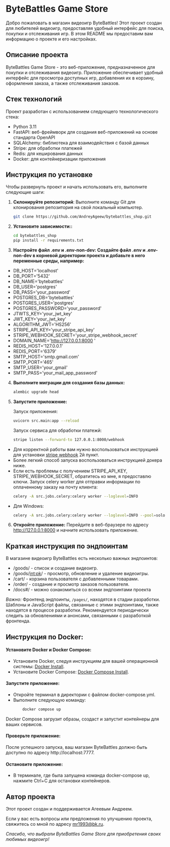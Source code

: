 # ByteBattles Game Store


Добро пожаловать в магазин видеоигр ByteBattles! 
Этот проект создан для любителей видеоигр, предоставляя удобный интерфейс для поиска, покупки и отслеживания игр. 
В этом README мы предоставим вам информацию о проекте и его настройках.

## Описание проекта

ByteBattles Game Store - это веб-приложение, предназначенное для покупки и отслеживания видеоигр. Приложение обеспечивает удобный интерфейс для просмотра доступных игр, добавления их в корзину, оформления заказа, а также отслеживания заказов.

## Стек технологий

Проект разработан с использованием следующего технологического стека:

- Python 3.11
- FastAPI: веб-фреймворк для создания веб-приложений на основе стандарта OpenAPI
- SQLAlchemy: библиотека для взаимодействия с базой данных
- Stripe: для обработки платежей
- Redis: для кеширования данных
- Docker: для контейнеризации приложения


## Инструкция по установке

Чтобы развернуть проект и начать использовать его, выполните следующие шаги:

1. **Склонируйте репозиторий**: Выполните команду Git для клонирования репозитория на свой локальный компьютер.

   ```bash
   git clone https://github.com/AndreyAgeew/bytebattles_shop.git
2. **Установите зависимости::**

   ```bash
   cd bytebattles_shop
   pip install -r requirements.txt

3. **Настройте файл .env и .env-non-dev: Создайте файл .env и .env-non-dev в корневой директории проекта и добавьте в
   него переменные среды, например:**

- DB_HOST='localhost'
- DB_PORT='5432'
- DB_NAME='bytebattles'
- DB_USER='postgres'
- DB_PASS='your_password'
- POSTGRES_DB='bytebattles'
- POSTGRES_USER='postgres'
- POSTGRES_PASSWORD='your_password'
- JTWTS_KEY='your_jwt_key'
- JWT_KEY='your_jwt_key'
- ALGORITHM_JWT='HS256'
- STRIPE_API_KEY='your_stripe_api_key'
- STRIPE_WEBHOOK_SECRET='your_stripe_webhook_secret'
- DOMAIN_NAME='http://127.0.0.1:8000 '
- REDIS_HOST='127.0.0.1'
- REDIS_PORT='6379'
- SMTP_HOST='smtp.gmail.com'
- SMTP_PORT='465'
- SMTP_USER='your_gmail'
- SMTP_PASS='your_mail_app_password'

4. **Выполните миграции для создания базы данных:**
    
   ```bash
   alembic upgrade head
5. **Запустите приложение:**
    
    Запуск приложения:
   ```bash
   uvicorn src.main:app --reload
   ```
    Запуск сервиса для обработки платежй:
    ```bash
    stripe listen --forward-to 127.0.0.1:8000/webhook
    ```
- Для корректной работы вам нужно воспользоваться инструкцией для установки [stripe webhook](https://stripe.com/docs/payments/handling-payment-events) 2й пункт. 
- Более легкий способ запуска воспользоваться инструкцией докера ниже.
- Если есть проблемы с получением STRIPE_API_KEY, STRIPE_WEBHOOK_SECRET, обратитесь ко мне, я предоставлю ключи.
    Запуск celery worker для отправки информации по оплаченному заказу на почту клиента:
    ```bash
    celery -A src.jobs.celery:celery worker --loglevel=INFO
    ```
- Для Windows:
    ```bash
    celery -A src.jobs.celery:celery worker --loglevel=INFO --pool=solo
  
6. **Откройте приложение:** Перейдите в веб-браузере по адресу http://127.0.0.1:8000 и начните использовать приложение.

## Краткая инструкция по эндпоинтам

В магазине видеоигр ByteBattles есть несколько важных эндпоинтов:
* /goods/ - список и создание видеоигр.
* /goods/<int:pk>/ - просмотр, обновление и удаление видеоигры.
* /cart/ - корзина пользователя с добавленными товарами.
* /order/ - создание и просмотр заказов пользователя.
* /docs#/ - можно ознакомиться со всеми эндпоинтами проекта

*Важно:* Фронтенд эндпоинты, `/pages/`, находятся в стадии разработки. Шаблоны и JavaScript файлы, связанные с этими эндпоинтами, также находятся в процессе разработки. Рекомендуется периодически следить за обновлениями и анонсами, связанными с разработкой фронтенда.

## Инструкция по Docker:

#### Установите Docker и Docker Compose:

* Установите Docker, следуя инструкциям для вашей операционной
  системы: [Docker Install](https://docs.docker.com/get-docker/).
* Установите Docker Compose: [Docker Compose Install](https://docs.docker.com/compose/install/).

#### Запустите приложение:

* Откройте терминал в директории с файлом docker-compose.yml.
* Выполните следующую команду:
    ```bash
        docker compose up

Docker Compose загрузит образы, создаст и запустит контейнеры для ваших сервисов.

#### Проверьте приложение:

После успешного запуска, ваш магазин ByteBattles должно быть доступно по адресу http://localhost:7777.

#### Остановите приложение:

* В терминале, где была запущена команда docker-compose up, нажмите Ctrl+C для остановки контейнеров.

## Автор проекта
Этот проект создан и поддерживается Агеевым Андреем.

Если у вас есть вопросы или предложения по улучшению проекта, свяжитесь со мной по адресу mr1993@bk.ru.

<em>Спасибо, что выбрали ByteBattles Game Store для приобретения своих любимых видеоигр!</em>
